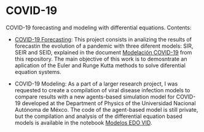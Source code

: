 # COVID-19
COVID-19 forecasting and modeling with differential equations.
Contents:

- [COVID-19 Forecasting](https://github.com/Scama99/COVID-19/blob/main/COVID_19_Forecasting.ipynb): This project consists in analizing the results of forecastin the evolution of a pandemic with three diferent models: SIR, SEIR and SEID, explained in the document [Modelación COVID-19](https://github.com/Scama99/COVID-19/blob/main/Modelaci%C3%B3n_COVID_19.pdf) from this repository. The main objective of this work is to demosntrate an aplication of the Euler and Runge Kutta methods to solve diferential equation systems.
  
- COVID-19 Modeling: As a part of a larger research project, I was requested to create a compilation of viral disease infection models to compare results with a new agents-based simulation model for COVID-19 developed at the Department of Physics of the Universidad Nacional Autónoma de Méxco. The code of the agent-based model is still private, but the compilation and analysis of the differential equation based models is available in the notebook [Modelos EDO VID](https://github.com/Scama99/COVID-19/blob/main/MODELOS%20EDO%20VID.ipynb).
